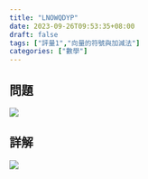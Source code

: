 ```yaml
---
title: "LNOWQDYP"
date: 2023-09-26T09:53:35+08:00
draft: false
tags: ["評量1","向量的符號與加減法"]
categories: ["數學"]
---
```

<!--more-->

## 問題
<img src="/posts/solution/LNOWQDYP-q.png">

## 詳解
<img src="/posts/solution/LNOWQDYP-sol.png">
